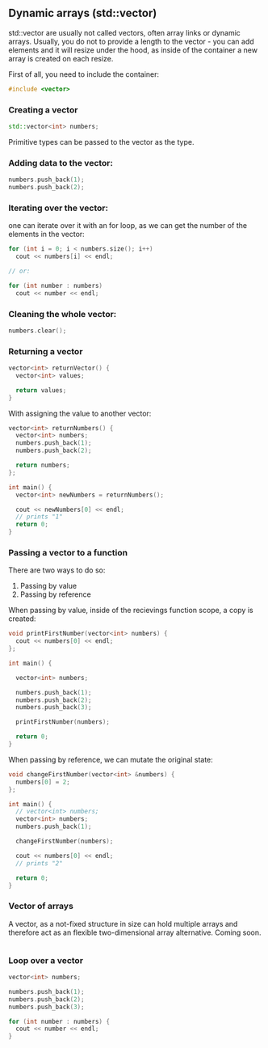 ## Dynamic arrays (std::vector)
std::vector are usually not called vectors, often array links or dynamic arrays. 
Usually, you do not to provide a length to the vector - you can add elements and it will resize under the hood, 
as inside of the container a new array is created on each resize. 

First of all, you need to include the container: 
```cpp 
#include <vector>
```

### Creating a vector 
```cpp 
std::vector<int> numbers; 
```
Primitive types can be passed to the vector as the type. 

### Adding data to the vector: 
```cpp 
numbers.push_back(1); 
numbers.push_back(2); 
```

### Iterating over the vector: 
one can iterate over it with an for loop, as we can get the number of the elements in the vector: 

```cpp
for (int i = 0; i < numbers.size(); i++)
  cout << numbers[i] << endl; 

// or: 

for (int number : numbers)
  cout << number << endl; 
```

### Cleaning the whole vector: 
```cpp
numbers.clear(); 
```

### Returning a vector

```cpp
vector<int> returnVector() {
  vector<int> values;

  return values;
}
```

With assigning the value to another vector: 

```cpp
vector<int> returnNumbers() {
  vector<int> numbers;
  numbers.push_back(1);
  numbers.push_back(2);

  return numbers;
};

int main() {  
  vector<int> newNumbers = returnNumbers();

  cout << newNumbers[0] << endl;
  // prints "1"
  return 0;
}
```


### Passing a vector to a function 

There are two ways to do so: 
1. Passing by value
2. Passing by reference

When passing by value, inside of the recievings function scope, a copy is created: 
```cpp
void printFirstNumber(vector<int> numbers) {
  cout << numbers[0] << endl;
};

int main() {

  vector<int> numbers;

  numbers.push_back(1);
  numbers.push_back(2);
  numbers.push_back(3);

  printFirstNumber(numbers);

  return 0;
}
```

When passing by reference, we can mutate the original state: 

```cpp
void changeFirstNumber(vector<int> &numbers) {
  numbers[0] = 2;
};

int main() {
  // vector<int> numbers;
  vector<int> numbers;
  numbers.push_back(1);

  changeFirstNumber(numbers);

  cout << numbers[0] << endl;
  // prints "2" 

  return 0;
}
```

### Vector of arrays 

A vector, as a not-fixed structure in size can hold multiple arrays and therefore act as an flexible two-dimensional array alternative.
Coming soon. 

```cpp

```

### Loop over a vector

```cpp
vector<int> numbers;

numbers.push_back(1);
numbers.push_back(2);
numbers.push_back(3);

for (int number : numbers) {
  cout << number << endl;
}
```